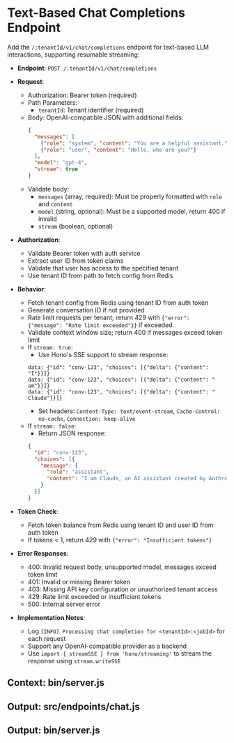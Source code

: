 # Text-Based Chat Completions Endpoint

Add the `/:tenantId/v1/chat/completions` endpoint for text-based LLM interactions, supporting resumable streaming:

- **Endpoint**: `POST /:tenantId/v1/chat/completions`
- **Request**:
  - Authorization: Bearer token (required)
  - Path Parameters:
    - `tenantId`: Tenant identifier (required)
  - Body: OpenAI-compatible JSON with additional fields:
    ```json
    {
      "messages": [
        {"role": "system", "content": "You are a helpful assistant."},
        {"role": "user", "content": "Hello, who are you?"}
      ],
      "model": "gpt-4",
      "stream": true
    }
    ```
  - Validate body:
    - `messages` (array, required): Must be properly formatted with `role` and `content`
    - `model` (string, optional): Must be a supported model, return 400 if invalid
    - `stream` (boolean, optional)

- **Authorization**:
  - Validate Bearer token with auth service
  - Extract user ID from token claims
  - Validate that user has access to the specified tenant
  - Use tenant ID from path to fetch config from Redis

- **Behavior**:
  - Fetch tenant config from Redis using tenant ID from auth token
  - Generate conversation ID if not provided
  - Rate limit requests per tenant; return 429 with `{"error": {"message": "Rate limit exceeded"}}` if exceeded
  - Validate context window size; return 400 if messages exceed token limit
  - If `stream: true`:
    - Use Hono's SSE support to stream response:
    ```
    data: {"id": "conv-123", "choices": [{"delta": {"content": "I"}}]}
    data: {"id": "conv-123", "choices": [{"delta": {"content": " am"}}]}
    data: {"id": "conv-123", "choices": [{"delta": {"content": " Claude"}}]}
    ```
    - Set headers: `Content-Type: text/event-stream`, `Cache-Control: no-cache`, `Connection: keep-alive`
  - If `stream: false`:
    - Return JSON response:
    ```json
    {
      "id": "conv-123",
      "choices": [{
        "message": {
          "role": "assistant",
          "content": "I am Claude, an AI assistant created by Anthropic to be helpful, harmless, and honest."
        }
      }]
    }
    ```

- **Token Check**:
  - Fetch token balance from Redis using tenant ID and user ID from auth token
  - If tokens < 1, return 429 with `{"error": "Insufficient tokens"}`

- **Error Responses**:
  - 400: Invalid request body, unsupported model, messages exceed token limit
  - 401: Invalid or missing Bearer token
  - 403: Missing API key configuration or unauthorized tenant access
  - 429: Rate limit exceeded or insufficient tokens
  - 500: Internal server error

- **Implementation Notes**:
  - Log `[INFO] Processing chat completion for <tenantId>:<jobId>` for each request
  - Support any OpenAI-compatible provider as a backend
  - Use `import { streamSSE } from 'hono/streaming'` to stream the response using `stream.writeSSE`

## Context: bin/server.js
## Output: src/endpoints/chat.js
## Output: bin/server.js
